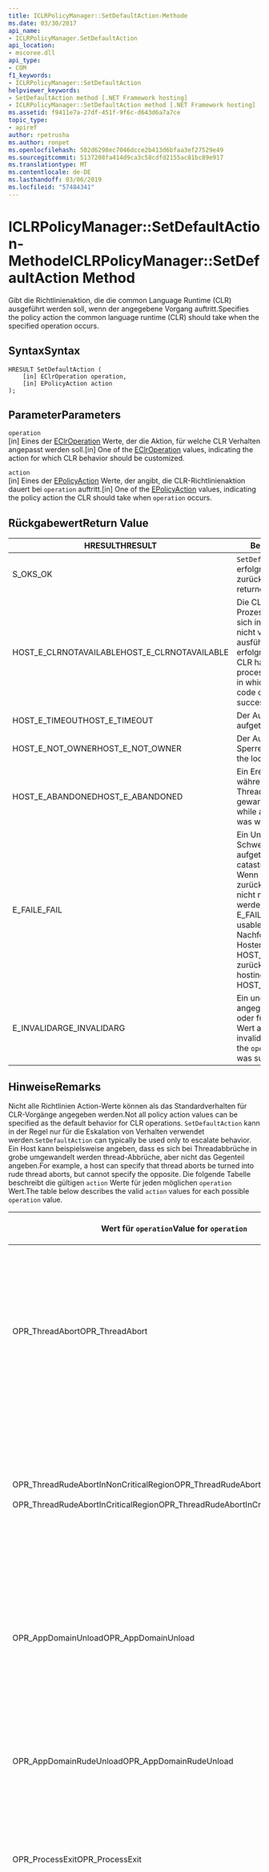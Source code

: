 ```yaml
---
title: ICLRPolicyManager::SetDefaultAction-Methode
ms.date: 03/30/2017
api_name:
- ICLRPolicyManager.SetDefaultAction
api_location:
- mscoree.dll
api_type:
- COM
f1_keywords:
- ICLRPolicyManager::SetDefaultAction
helpviewer_keywords:
- SetDefaultAction method [.NET Framework hosting]
- ICLRPolicyManager::SetDefaultAction method [.NET Framework hosting]
ms.assetid: f9411e7a-27df-451f-9f6c-d643d6a7a7ce
topic_type:
- apiref
author: rpetrusha
ms.author: ronpet
ms.openlocfilehash: 502d6298ec7046dcce2b413d6bfaa3ef27529e49
ms.sourcegitcommit: 5137208fa414d9ca3c58cdfd2155ac81bc89e917
ms.translationtype: MT
ms.contentlocale: de-DE
ms.lasthandoff: 03/06/2019
ms.locfileid: "57484341"
---
```

# <a name="iclrpolicymanagersetdefaultaction-method"></a><span data-ttu-id="5ddd8-102">ICLRPolicyManager::SetDefaultAction-Methode</span><span class="sxs-lookup"><span data-stu-id="5ddd8-102">ICLRPolicyManager::SetDefaultAction Method</span></span>
<span data-ttu-id="5ddd8-103">Gibt die Richtlinienaktion, die die common Language Runtime (CLR) ausgeführt werden soll, wenn der angegebene Vorgang auftritt.</span><span class="sxs-lookup"><span data-stu-id="5ddd8-103">Specifies the policy action the common language runtime (CLR) should take when the specified operation occurs.</span></span>  
  
## <a name="syntax"></a><span data-ttu-id="5ddd8-104">Syntax</span><span class="sxs-lookup"><span data-stu-id="5ddd8-104">Syntax</span></span>  
  
```  
HRESULT SetDefaultAction (  
    [in] EClrOperation operation,  
    [in] EPolicyAction action  
);  
```  
  
## <a name="parameters"></a><span data-ttu-id="5ddd8-105">Parameter</span><span class="sxs-lookup"><span data-stu-id="5ddd8-105">Parameters</span></span>  
 `operation`  
 <span data-ttu-id="5ddd8-106">[in] Eines der [EClrOperation](../../../../docs/framework/unmanaged-api/hosting/eclroperation-enumeration.md) Werte, der die Aktion, für welche CLR Verhalten angepasst werden soll.</span><span class="sxs-lookup"><span data-stu-id="5ddd8-106">[in] One of the [EClrOperation](../../../../docs/framework/unmanaged-api/hosting/eclroperation-enumeration.md) values, indicating the action for which CLR behavior should be customized.</span></span>  
  
 `action`  
 <span data-ttu-id="5ddd8-107">[in] Eines der [EPolicyAction](../../../../docs/framework/unmanaged-api/hosting/epolicyaction-enumeration.md) Werte, der angibt, die CLR-Richtlinienaktion dauert bei `operation` auftritt.</span><span class="sxs-lookup"><span data-stu-id="5ddd8-107">[in] One of the [EPolicyAction](../../../../docs/framework/unmanaged-api/hosting/epolicyaction-enumeration.md) values, indicating the policy action the CLR should take when `operation` occurs.</span></span>  
  
## <a name="return-value"></a><span data-ttu-id="5ddd8-108">Rückgabewert</span><span class="sxs-lookup"><span data-stu-id="5ddd8-108">Return Value</span></span>  
  
|<span data-ttu-id="5ddd8-109">HRESULT</span><span class="sxs-lookup"><span data-stu-id="5ddd8-109">HRESULT</span></span>|<span data-ttu-id="5ddd8-110">Beschreibung</span><span class="sxs-lookup"><span data-stu-id="5ddd8-110">Description</span></span>|  
|-------------|-----------------|  
|<span data-ttu-id="5ddd8-111">S_OK</span><span class="sxs-lookup"><span data-stu-id="5ddd8-111">S_OK</span></span>|<span data-ttu-id="5ddd8-112">`SetDefaultAction` wurde erfolgreich zurückgegeben.</span><span class="sxs-lookup"><span data-stu-id="5ddd8-112">`SetDefaultAction` returned successfully.</span></span>|  
|<span data-ttu-id="5ddd8-113">HOST_E_CLRNOTAVAILABLE</span><span class="sxs-lookup"><span data-stu-id="5ddd8-113">HOST_E_CLRNOTAVAILABLE</span></span>|<span data-ttu-id="5ddd8-114">Die CLR wurde nicht in einen Prozess geladen und befindet sich in einem Zustand, in dem nicht verwalteten Code ausführen oder den Aufruf erfolgreich zu verarbeiten.</span><span class="sxs-lookup"><span data-stu-id="5ddd8-114">The CLR has not been loaded into a process, or the CLR is in a state in which it cannot run managed code or process the call successfully.</span></span>|  
|<span data-ttu-id="5ddd8-115">HOST_E_TIMEOUT</span><span class="sxs-lookup"><span data-stu-id="5ddd8-115">HOST_E_TIMEOUT</span></span>|<span data-ttu-id="5ddd8-116">Der Aufruf ist ein Timeout aufgetreten.</span><span class="sxs-lookup"><span data-stu-id="5ddd8-116">The call timed out.</span></span>|  
|<span data-ttu-id="5ddd8-117">HOST_E_NOT_OWNER</span><span class="sxs-lookup"><span data-stu-id="5ddd8-117">HOST_E_NOT_OWNER</span></span>|<span data-ttu-id="5ddd8-118">Der Aufrufer ist nicht Besitzer der Sperre.</span><span class="sxs-lookup"><span data-stu-id="5ddd8-118">The caller does not own the lock.</span></span>|  
|<span data-ttu-id="5ddd8-119">HOST_E_ABANDONED</span><span class="sxs-lookup"><span data-stu-id="5ddd8-119">HOST_E_ABANDONED</span></span>|<span data-ttu-id="5ddd8-120">Ein Ereignis wurde abgebrochen, während sich der blockierte Thread oder eine Fiber darauf gewartet.</span><span class="sxs-lookup"><span data-stu-id="5ddd8-120">An event was canceled while a blocked thread or fiber was waiting on it.</span></span>|  
|<span data-ttu-id="5ddd8-121">E_FAIL</span><span class="sxs-lookup"><span data-stu-id="5ddd8-121">E_FAIL</span></span>|<span data-ttu-id="5ddd8-122">Ein Unbekannter Schwerwiegender Fehler ist aufgetreten.</span><span class="sxs-lookup"><span data-stu-id="5ddd8-122">An unknown catastrophic failure occurred.</span></span> <span data-ttu-id="5ddd8-123">Wenn eine Methode E_FAIL zurückgegeben hat, ist die CLR nicht mehr im Prozess verwendet werden.</span><span class="sxs-lookup"><span data-stu-id="5ddd8-123">After a method returns E_FAIL, the CLR is no longer usable within the process.</span></span> <span data-ttu-id="5ddd8-124">Nachfolgende Aufrufe zum Hosten der Methoden HOST_E_CLRNOTAVAILABLE zurück.</span><span class="sxs-lookup"><span data-stu-id="5ddd8-124">Subsequent calls to hosting methods return HOST_E_CLRNOTAVAILABLE.</span></span>|  
|<span data-ttu-id="5ddd8-125">E_INVALIDARG</span><span class="sxs-lookup"><span data-stu-id="5ddd8-125">E_INVALIDARG</span></span>|<span data-ttu-id="5ddd8-126">Ein ungültiger `action` wurde angegeben, für die `operation`, oder für wurde ein ungültiger Wert angegeben `operation`.</span><span class="sxs-lookup"><span data-stu-id="5ddd8-126">An invalid `action` was specified for the `operation`, or an invalid value was supplied for `operation`.</span></span>|  
  
## <a name="remarks"></a><span data-ttu-id="5ddd8-127">Hinweise</span><span class="sxs-lookup"><span data-stu-id="5ddd8-127">Remarks</span></span>  
 <span data-ttu-id="5ddd8-128">Nicht alle Richtlinien Action-Werte können als das Standardverhalten für CLR-Vorgänge angegeben werden.</span><span class="sxs-lookup"><span data-stu-id="5ddd8-128">Not all policy action values can be specified as the default behavior for CLR operations.</span></span> <span data-ttu-id="5ddd8-129">`SetDefaultAction` kann in der Regel nur für die Eskalation von Verhalten verwendet werden.</span><span class="sxs-lookup"><span data-stu-id="5ddd8-129">`SetDefaultAction` can typically be used only to escalate behavior.</span></span> <span data-ttu-id="5ddd8-130">Ein Host kann beispielsweise angeben, dass es sich bei Threadabbrüche in grobe umgewandelt werden thread-Abbrüche, aber nicht das Gegenteil angeben.</span><span class="sxs-lookup"><span data-stu-id="5ddd8-130">For example, a host can specify that thread aborts be turned into rude thread aborts, but cannot specify the opposite.</span></span> <span data-ttu-id="5ddd8-131">Die folgende Tabelle beschreibt die gültigen `action` Werte für jeden möglichen `operation` Wert.</span><span class="sxs-lookup"><span data-stu-id="5ddd8-131">The table below describes the valid `action` values for each possible `operation` value.</span></span>  
  
|<span data-ttu-id="5ddd8-132">Wert für `operation`</span><span class="sxs-lookup"><span data-stu-id="5ddd8-132">Value for `operation`</span></span>|<span data-ttu-id="5ddd8-133">Gültige Werte für `action`</span><span class="sxs-lookup"><span data-stu-id="5ddd8-133">Valid values for `action`</span></span>|  
|---------------------------|-------------------------------|  
|<span data-ttu-id="5ddd8-134">OPR_ThreadAbort</span><span class="sxs-lookup"><span data-stu-id="5ddd8-134">OPR_ThreadAbort</span></span>|<span data-ttu-id="5ddd8-135">-   eAbortThread</span><span class="sxs-lookup"><span data-stu-id="5ddd8-135">-   eAbortThread</span></span><br /><span data-ttu-id="5ddd8-136">-   eRudeAbortThread</span><span class="sxs-lookup"><span data-stu-id="5ddd8-136">-   eRudeAbortThread</span></span><br /><span data-ttu-id="5ddd8-137">-   eUnloadAppDomain</span><span class="sxs-lookup"><span data-stu-id="5ddd8-137">-   eUnloadAppDomain</span></span><br /><span data-ttu-id="5ddd8-138">-   eRudeUnloadAppDomain</span><span class="sxs-lookup"><span data-stu-id="5ddd8-138">-   eRudeUnloadAppDomain</span></span><br /><span data-ttu-id="5ddd8-139">-eExitProcess</span><span class="sxs-lookup"><span data-stu-id="5ddd8-139">-   eExitProcess</span></span><br /><span data-ttu-id="5ddd8-140">-   eFastExitProcess</span><span class="sxs-lookup"><span data-stu-id="5ddd8-140">-   eFastExitProcess</span></span><br /><span data-ttu-id="5ddd8-141">-   eRudeExitProcess</span><span class="sxs-lookup"><span data-stu-id="5ddd8-141">-   eRudeExitProcess</span></span><br /><span data-ttu-id="5ddd8-142">-   eDisableRuntime</span><span class="sxs-lookup"><span data-stu-id="5ddd8-142">-   eDisableRuntime</span></span>|  
|<span data-ttu-id="5ddd8-143">OPR_ThreadRudeAbortInNonCriticalRegion</span><span class="sxs-lookup"><span data-stu-id="5ddd8-143">OPR_ThreadRudeAbortInNonCriticalRegion</span></span><br /><br /> <span data-ttu-id="5ddd8-144">OPR_ThreadRudeAbortInCriticalRegion</span><span class="sxs-lookup"><span data-stu-id="5ddd8-144">OPR_ThreadRudeAbortInCriticalRegion</span></span>|<span data-ttu-id="5ddd8-145">-   eRudeAbortThread</span><span class="sxs-lookup"><span data-stu-id="5ddd8-145">-   eRudeAbortThread</span></span><br /><span data-ttu-id="5ddd8-146">-   eUnloadAppDomain</span><span class="sxs-lookup"><span data-stu-id="5ddd8-146">-   eUnloadAppDomain</span></span><br /><span data-ttu-id="5ddd8-147">-   eRudeUnloadAppDomain</span><span class="sxs-lookup"><span data-stu-id="5ddd8-147">-   eRudeUnloadAppDomain</span></span><br /><span data-ttu-id="5ddd8-148">-eExitProcess</span><span class="sxs-lookup"><span data-stu-id="5ddd8-148">-   eExitProcess</span></span><br /><span data-ttu-id="5ddd8-149">-   eFastExitProcess</span><span class="sxs-lookup"><span data-stu-id="5ddd8-149">-   eFastExitProcess</span></span><br /><span data-ttu-id="5ddd8-150">-   eRudeExitProcess</span><span class="sxs-lookup"><span data-stu-id="5ddd8-150">-   eRudeExitProcess</span></span><br /><span data-ttu-id="5ddd8-151">-   eDisableRuntime</span><span class="sxs-lookup"><span data-stu-id="5ddd8-151">-   eDisableRuntime</span></span>|  
|<span data-ttu-id="5ddd8-152">OPR_AppDomainUnload</span><span class="sxs-lookup"><span data-stu-id="5ddd8-152">OPR_AppDomainUnload</span></span>|<span data-ttu-id="5ddd8-153">-   eUnloadAppDomain</span><span class="sxs-lookup"><span data-stu-id="5ddd8-153">-   eUnloadAppDomain</span></span><br /><span data-ttu-id="5ddd8-154">-   eRudeUnloadAppDomain</span><span class="sxs-lookup"><span data-stu-id="5ddd8-154">-   eRudeUnloadAppDomain</span></span><br /><span data-ttu-id="5ddd8-155">-eExitProcess</span><span class="sxs-lookup"><span data-stu-id="5ddd8-155">-   eExitProcess</span></span><br /><span data-ttu-id="5ddd8-156">-   eFastExitProcess</span><span class="sxs-lookup"><span data-stu-id="5ddd8-156">-   eFastExitProcess</span></span><br /><span data-ttu-id="5ddd8-157">-   eRudeExitProcess</span><span class="sxs-lookup"><span data-stu-id="5ddd8-157">-   eRudeExitProcess</span></span><br /><span data-ttu-id="5ddd8-158">-   eDisableRuntime</span><span class="sxs-lookup"><span data-stu-id="5ddd8-158">-   eDisableRuntime</span></span>|  
|<span data-ttu-id="5ddd8-159">OPR_AppDomainRudeUnload</span><span class="sxs-lookup"><span data-stu-id="5ddd8-159">OPR_AppDomainRudeUnload</span></span>|<span data-ttu-id="5ddd8-160">-   eRudeUnloadAppDomain</span><span class="sxs-lookup"><span data-stu-id="5ddd8-160">-   eRudeUnloadAppDomain</span></span><br /><span data-ttu-id="5ddd8-161">-eExitProcess</span><span class="sxs-lookup"><span data-stu-id="5ddd8-161">-   eExitProcess</span></span><br /><span data-ttu-id="5ddd8-162">-   eFastExitProcess</span><span class="sxs-lookup"><span data-stu-id="5ddd8-162">-   eFastExitProcess</span></span><br /><span data-ttu-id="5ddd8-163">-   eRudeExitProcess</span><span class="sxs-lookup"><span data-stu-id="5ddd8-163">-   eRudeExitProcess</span></span><br /><span data-ttu-id="5ddd8-164">-   eDisableRuntime</span><span class="sxs-lookup"><span data-stu-id="5ddd8-164">-   eDisableRuntime</span></span>|  
|<span data-ttu-id="5ddd8-165">OPR_ProcessExit</span><span class="sxs-lookup"><span data-stu-id="5ddd8-165">OPR_ProcessExit</span></span>|<span data-ttu-id="5ddd8-166">-eExitProcess</span><span class="sxs-lookup"><span data-stu-id="5ddd8-166">-   eExitProcess</span></span><br /><span data-ttu-id="5ddd8-167">-   eFastExitProcess</span><span class="sxs-lookup"><span data-stu-id="5ddd8-167">-   eFastExitProcess</span></span><br /><span data-ttu-id="5ddd8-168">-   eRudeExitProcess</span><span class="sxs-lookup"><span data-stu-id="5ddd8-168">-   eRudeExitProcess</span></span><br /><span data-ttu-id="5ddd8-169">-   eDisableRuntime</span><span class="sxs-lookup"><span data-stu-id="5ddd8-169">-   eDisableRuntime</span></span>|  
|<span data-ttu-id="5ddd8-170">OPR_FinalizerRun</span><span class="sxs-lookup"><span data-stu-id="5ddd8-170">OPR_FinalizerRun</span></span>|<span data-ttu-id="5ddd8-171">-eNoAction</span><span class="sxs-lookup"><span data-stu-id="5ddd8-171">-   eNoAction</span></span><br /><span data-ttu-id="5ddd8-172">-   eAbortThread</span><span class="sxs-lookup"><span data-stu-id="5ddd8-172">-   eAbortThread</span></span><br /><span data-ttu-id="5ddd8-173">-   eRudeAbortThread</span><span class="sxs-lookup"><span data-stu-id="5ddd8-173">-   eRudeAbortThread</span></span><br /><span data-ttu-id="5ddd8-174">-   eUnloadAppDomain</span><span class="sxs-lookup"><span data-stu-id="5ddd8-174">-   eUnloadAppDomain</span></span><br /><span data-ttu-id="5ddd8-175">-   eRudeUnloadAppDomain</span><span class="sxs-lookup"><span data-stu-id="5ddd8-175">-   eRudeUnloadAppDomain</span></span><br /><span data-ttu-id="5ddd8-176">-eExitProcess</span><span class="sxs-lookup"><span data-stu-id="5ddd8-176">-   eExitProcess</span></span><br /><span data-ttu-id="5ddd8-177">-   eFastExitProcess</span><span class="sxs-lookup"><span data-stu-id="5ddd8-177">-   eFastExitProcess</span></span><br /><span data-ttu-id="5ddd8-178">-   eRudeExitProcess</span><span class="sxs-lookup"><span data-stu-id="5ddd8-178">-   eRudeExitProcess</span></span><br /><span data-ttu-id="5ddd8-179">-   eDisableRuntime</span><span class="sxs-lookup"><span data-stu-id="5ddd8-179">-   eDisableRuntime</span></span>|  
  
## <a name="requirements"></a><span data-ttu-id="5ddd8-180">Anforderungen</span><span class="sxs-lookup"><span data-stu-id="5ddd8-180">Requirements</span></span>  
 <span data-ttu-id="5ddd8-181">**Plattformen:** Weitere Informationen finden Sie unter [Systemanforderungen](../../../../docs/framework/get-started/system-requirements.md).</span><span class="sxs-lookup"><span data-stu-id="5ddd8-181">**Platforms:** See [System Requirements](../../../../docs/framework/get-started/system-requirements.md).</span></span>  
  
 <span data-ttu-id="5ddd8-182">**Header:** MSCorEE.h</span><span class="sxs-lookup"><span data-stu-id="5ddd8-182">**Header:** MSCorEE.h</span></span>  
  
 <span data-ttu-id="5ddd8-183">**Bibliothek:** Als Ressource in MSCorEE.dll enthalten</span><span class="sxs-lookup"><span data-stu-id="5ddd8-183">**Library:** Included as a resource in MSCorEE.dll</span></span>  
  
 <span data-ttu-id="5ddd8-184">**.NET Framework-Versionen:** [!INCLUDE[net_current_v20plus](../../../../includes/net-current-v20plus-md.md)]</span><span class="sxs-lookup"><span data-stu-id="5ddd8-184">**.NET Framework Versions:** [!INCLUDE[net_current_v20plus](../../../../includes/net-current-v20plus-md.md)]</span></span>  
  
## <a name="see-also"></a><span data-ttu-id="5ddd8-185">Siehe auch</span><span class="sxs-lookup"><span data-stu-id="5ddd8-185">See also</span></span>
- [<span data-ttu-id="5ddd8-186">EClrOperation-Enumeration</span><span class="sxs-lookup"><span data-stu-id="5ddd8-186">EClrOperation Enumeration</span></span>](../../../../docs/framework/unmanaged-api/hosting/eclroperation-enumeration.md)
- [<span data-ttu-id="5ddd8-187">EPolicyAction-Enumeration</span><span class="sxs-lookup"><span data-stu-id="5ddd8-187">EPolicyAction Enumeration</span></span>](../../../../docs/framework/unmanaged-api/hosting/epolicyaction-enumeration.md)
- [<span data-ttu-id="5ddd8-188">ICLRPolicyManager-Schnittstelle</span><span class="sxs-lookup"><span data-stu-id="5ddd8-188">ICLRPolicyManager Interface</span></span>](../../../../docs/framework/unmanaged-api/hosting/iclrpolicymanager-interface.md)
